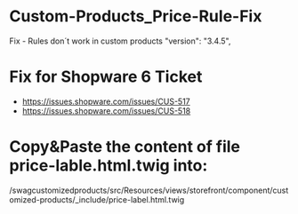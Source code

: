 # Custom-Products_Price-Rule-Fix
Fix - Rules don´t work in custom products 
"version": "3.4.5",



# Fix for Shopware 6 Ticket
- https://issues.shopware.com/issues/CUS-517
- https://issues.shopware.com/issues/CUS-518

# Copy&Paste the content of file price-lable.html.twig into: 
/swagcustomizedproducts/src/Resources/views/storefront/component/customized-products/_include/price-label.html.twig
